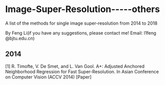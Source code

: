 # Image-Super-Resolution-----others
A list of the methods for single image super-resolution from 2014 to 2018

By Feng Li(if you have any suggestions, please contact me! Email: l1feng @bjtu.edu.cn)

## 2014
[1] R. Timofte, V. De Smet, and L. Van Gool. A+: Adjusted Anchored Neighborhood Regression for Fast Super-Resolution. In Asian Conference on Computer Vision (ACCV 2014) [Paper]
